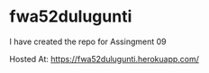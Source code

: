 # fwa52dulugunti
I have created the repo for Assingment 09

Hosted At: https://fwa52dulugunti.herokuapp.com/
